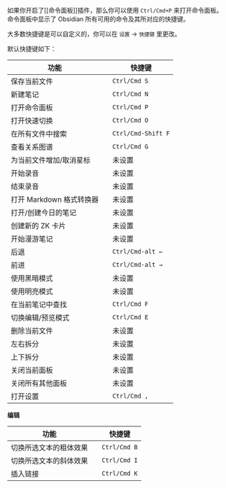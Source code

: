 如果你开启了[[命令面板]]插件，那么你可以使用 `Ctrl/Cmd+P` 来打开命令面板。命令面板中显示了 Obsidian 所有可用的命令及其所对应的快捷键。

大多数快捷键是可以自定义的，你可以在 `设置` -> `快捷键` 里更改。

默认快捷键如下：

| 功能                     |     | 快捷键             |
| ------------------------ | --- | ------------------ |
| 保存当前文件             |     | `Ctrl/Cmd S`       |
| 新建笔记                 |     | `Ctrl/Cmd N`       |
| 打开命令面板             |     | `Ctrl/Cmd P`       |
| 打开快速切换             |     | `Ctrl/Cmd O`       |
| 在所有文件中搜索         |     | `Ctrl/Cmd-Shift F` |
| 查看关系图谱             |     | `Ctrl/Cmd G`       |
| 为当前文件增加/取消星标  |     | 未设置              |
| 开始录音                 |     | 未设置              |
| 结束录音                 |     | 未设置              |
| 打开 Markdown 格式转换器 |     | 未设置              |
| 打开/创建今日的笔记      |     | 未设置              |
| 创建新的 ZK 卡片         |     | 未设置              |
| 开始漫游笔记             |     | 未设置              |
| 后退                     |     | `Ctrl/Cmd-alt ←`   |
| 前进                     |     | `Ctrl/Cmd-alt →`   |
| 使用黑暗模式             |     | 未设置              |
| 使用明亮模式             |     | 未设置              |
| 在当前笔记中查找         |     | `Ctrl/Cmd F`       |
| 切换编辑/预览模式        |     | `Ctrl/Cmd E`       |
| 删除当前文件             |     | 未设置              |
| 左右拆分                 |     | 未设置              |
| 上下拆分                 |     | 未设置              |
| 关闭当前面板             |     | 未设置              |
| 关闭所有其他面板         |     | 未设置              |
| 打开设置                 |     | `Ctrl/Cmd ,`       |

**编辑**

| 功能                   |     | 快捷键       |
| ---------------------- | --- | ------------ |
| 切换所选文本的粗体效果 |     | `Ctrl/Cmd B` |
| 切换所选文本的斜体效果 |     | `Ctrl/Cmd I` |
| 插入链接               |     | `Ctrl/Cmd K` |

